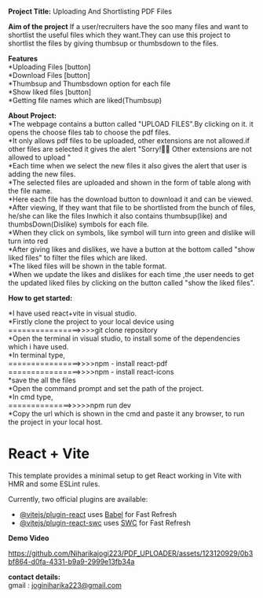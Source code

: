 **Project Title:** Uploading And Shortlisting PDF Files

**Aim of the project**
If a user/recruiters have the soo many files and  want to shortlist the useful files which they want.They can use this project to shortlist the files  by giving thumbsup or thumbsdown to the files.

**Features**  
*Uploading Files [button]  
*Download Files [button]  
*Thumbsup and Thumbsdown  option for each file  
*Show liked files [button]  
*Getting file names which are liked(Thumbsup)  

**About Project:**  
*The webpage contains a button called "UPLOAD FILES".By clicking on it. it opens the choose files tab to choose the pdf files.  
*It only allows pdf files to be uploaded, other extensions are not allowed.if other files are selected it gives the alert "Sorry!🙇🙇 Other extensions are not allowed to upload "  
*Each time when we select the new files it also gives the alert that user is adding the new files.  
*The selected files are uploaded and shown in the form of table along with the file name.  
*Here each file has the download button to  download it and can be viewed.  
*After viewing, If they want that file to be shortlisted from the bunch of files, he/she can like the files Inwhich it also contains thumbsup(like) and thumbsDown(Dislike) symbols  for each file.  
*When they click on symbols, like symbol  will turn into green  and dislike will turn into red  
*After giving likes and dislikes, we have a button at the bottom called "show liked files" to filter the files which are liked.  
*The liked files will be shown in the table format.  
*When we update the likes and dislikes  for each time ,the user needs to get the updated liked files by clicking on the button called "show the liked files".  

**How to get started:**

*I have used react+vite in visual studio.  
*Firstly clone the project to your local  device using      
================>>>>git clone repository    
*Open the terminal in visual studio, to install some of the dependencies which i have used.  
*In terminal type,     
================>>>>npm - install react-pdf   
================>>>>npm - install react-icons   
*save the all the files  
*Open the command prompt and set the path of the project.  
*In cmd type,     
==============>>>>>npm run dev   
*Copy the url which is shown in the cmd and paste it any browser, to run the  project in your local host.  



# React + Vite

This template provides a minimal setup to get React working in Vite with HMR and some ESLint rules.

Currently, two official plugins are available:

- [@vitejs/plugin-react](https://github.com/vitejs/vite-plugin-react/blob/main/packages/plugin-react/README.md) uses [Babel](https://babeljs.io/) for Fast Refresh
- [@vitejs/plugin-react-swc](https://github.com/vitejs/vite-plugin-react-swc) uses [SWC](https://swc.rs/) for Fast Refresh

**Demo Video**  


https://github.com/Niharikajogi223/PDF_UPLOADER/assets/123120929/0b3bf864-d0fa-4331-b9a9-2999e13fb34a



**contact details:**  
gmail : joginiharika223@gmail.com
